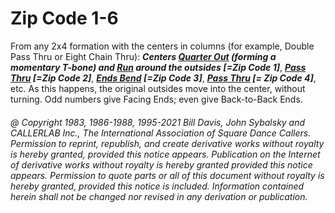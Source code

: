 
# Zip Code 1-6

From any 2x4 formation with the centers in columns
(for example, Double Pass Thru or Eight Chain Thru):
***Centers [Quarter Out](../a1/quarter_out.md) (forming a momentary T-bone) and
[Run](../b2/run.md)
around the outsides [=Zip Code 1]***,
***[Pass Thru](../b1/pass_thru.md) [=Zip Code 2]***,
***[Ends Bend](../a1/ends_bend.md) [=Zip Code 3]***,
***[Pass Thru](../b1/pass_thru.md) [= Zip Code 4]***,
etc. As this happens, the original outsides move
into the center, without turning. Odd numbers give Facing Ends; even give
Back-to-Back Ends.

###### @ Copyright 1983, 1986-1988, 1995-2021 Bill Davis, John Sybalsky and CALLERLAB Inc., The International Association of Square Dance Callers. Permission to reprint, republish, and create derivative works without royalty is hereby granted, provided this notice appears. Publication on the Internet of derivative works without royalty is hereby granted provided this notice appears. Permission to quote parts or all of this document without royalty is hereby granted, provided this notice is included. Information contained herein shall not be changed nor revised in any derivation or publication.
